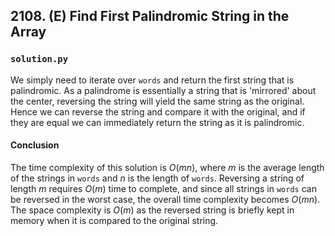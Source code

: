 ## 2108. (E) Find First Palindromic String in the Array

### `solution.py`
We simply need to iterate over `words` and return the first string that is palindromic. As a palindrome is essentially a string that is 'mirrored' about the center, reversing the string will yield the same string as the original. Hence we can reverse the string and compare it with the original, and if they are equal we can immediately return the string as it is palindromic.  

#### Conclusion
The time complexity of this solution is $O(mn)$, where $m$ is the average length of the strings in `words` and $n$ is the length of `words`. Reversing a string of length $m$ requires $O(m)$ time to complete, and since all strings in `words` can be reversed in the worst case, the overall time complexity becomes $O(mn)$. The space complexity is $O(m)$ as the reversed string is briefly kept in memory when it is compared to the original string.  
  

